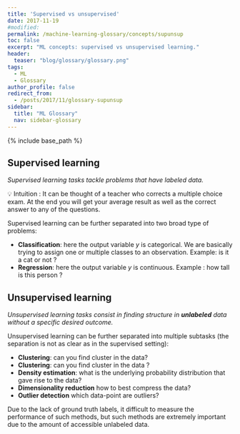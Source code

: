 ```yaml
---
title: 'Supervised vs unsupervised'
date: 2017-11-19
#modified: 
permalink: /machine-learning-glossary/concepts/supunsup
toc: false
excerpt: "ML concepts: supervised vs unsupervised learning."
header: 
  teaser: "blog/glossary/glossary.png"
tags:
  - ML
  - Glossary
author_profile: false
redirect_from: 
  - /posts/2017/11/glossary-supunsup
sidebar:
  title: "ML Glossary"
  nav: sidebar-glossary
---
```


{% include base_path %}



## Supervised learning


*Supervised learning tasks tackle problems that have labeled data.*

:bulb: <span class='intuition'> Intuition </span>: It can be thought of a teacher who corrects a multiple choice exam. At the end you will get your average result as well as the correct answer to any of the questions.

Supervised learning can be further separated into two broad type of problems:
* **Classification**: here the output variable $y$ is categorical. We are basically trying to assign one or multiple classes to an observation. Example: is it a cat or not ?
* **Regression**: here the output variable $y$ is continuous. Example : how tall is this person ?

<!-- ### Classification
*The classification problem consists of assigning a set of classes/categories to an observation. I.e* $$\mathbf{x} \mapsto y,\ y \in \{0,1,...,C\}$$

Classification problems can be further separated into:

* **Binary:** There are 2 possible classes. $$C=2,\ y \in \{0,1\}$$
* **Multi-Class:** There are more than 2 possible classes. $$C>2$$
* **Multi-Label:** If labels are not mutually exclusive. Often replaced by $$C$$ binary classification specifying whether an observation should be assigned to each class.

Common evaluation metrics include Accuracy, F1-Score, AUC... I have a [section devoted for these classification metrics](#classification-metrics). -->

## Unsupervised learning

*Unsupervised learning tasks consist in finding structure in **unlabeled** data without a specific desired outcome.*

Unsupervised learning can be further separated into multiple subtasks (the separation is not as clear as in the supervised setting):
* **Clustering**: can you find cluster in the data?
* **Clustering**: can you find cluster in the data ?
* **Density estimation**: what is the underlying probability distribution that gave rise to the data?
* **Dimensionality reduction** how to best compress the data?
* **Outlier detection** which data-point are outliers?

Due to the lack of ground truth labels, it difficult to measure the performance of such methods, but such methods are extremely important due to the amount of accessible unlabeled data.
